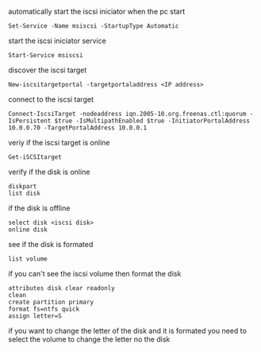 automatically start the iscsi iniciator when the pc start  
```
Set-Service -Name msiscsi -StartupType Automatic
```
start the iscsi iniciator service 
```
Start-Service msiscsi
```
discover the iscsi target 
```
New-iscsitargetportal -targetportaladdress <IP address>
```
connect to the iscsi target 
```
Connect-IscsiTarget -nodeaddress iqn.2005-10.org.freenas.ctl:quorum -IsPersistent $true -IsMultipathEnabled $true -InitiatorPortalAddress 10.0.0.70 -TargetPortalAddress 10.0.0.1
```
veriy if the iscsi target is online 
```
Get-iSCSItarget
```

verify if the disk is online 
```
diskpart 
list disk 
```
if the disk is offline 
```
select disk <iscsi disk>
online disk 
```

see if the disk is formated 
```
list volume 
```

if you can't see the iscsi volume then format the disk 
```
attributes disk clear readonly
clean
create partition primary
format fs=ntfs quick
assign letter=S
```
if you want to change the letter of the disk and it is formated you need to select the volume to change the letter no the disk 
